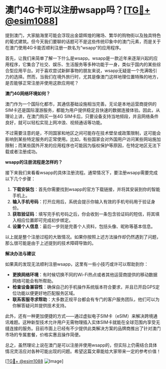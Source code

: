 # 澳门4G卡可以注册wsapp吗？[[TG💪+ @esim1088](https://t.me/s/esim1088)]

提到澳门，大家脑海里可能会浮现出金碧辉煌的赌场、繁华的购物街以及独具特色的葡式建筑。但今天我们要聊的话题可不是这些传统印象中的澳门元素，而是关于在澳门使用4G卡能否顺利注册一款名为“wsapp”的应用程序。

首先，让我们来简单了解一下什么是wsapp。wsapp是一款近年来逐渐兴起的应用程序，它集合了社交、娱乐、生活服务等多种功能于一身，类似于国内的某些综合型应用平台。对于喜欢尝试新鲜事物的朋友来说，wsapp无疑是一个充满吸引力的选择。然而，当我们在境外旅行时，尤其是像澳门这样地理位置特殊的地方，是否能够正常注册并使用这款应用呢？

**澳门4G网络环境如何？**

澳门作为一个国际化都市，其通信基础设施相当完善。无论是本地运营商提供的SIM卡还是国际漫游服务，都能为用户提供稳定且快速的数据连接体验。因此，从理论上讲，在澳门购买一张4G SIM卡后，只要设备支持当地频段，并且网络条件良好，就可以轻松实现上网冲浪、视频通话等功能。

不过需要注意的是，不同国家和地区之间可能存在技术壁垒或政策限制，这可能会影响到某些特定服务的正常使用。比如，有些国家会对外国用户访问某些网站施加限制；而某些国外开发的应用程序也可能因为版权保护等原因，在特定地区无法下载或者注册成功。

**wsapp的注册流程是怎样的？**

接下来我们来看看wsapp的具体注册流程。通常情况下，要注册wsapp需要完成以下几个步骤：

1. **下载安装包**：首先你需要找到wsapp的官方下载链接，并将其安装到你的智能手机上。
2. **输入手机号码**：打开应用后，系统会提示你输入有效的手机号码用于验证身份。
3. **获取验证码**：填写完手机号码之后，你会收到一条包含验证码的短信，将其填入相应位置即可完成初步绑定。
4. **设置个人信息**：最后一步则是完善个人资料，包括头像、昵称等基本信息。

以上就是整个注册过程的大致情况。如果你按照上述方法操作却仍然遇到了问题，那么很可能是由于上述提到的技术障碍导致的。

**解决办法与建议**

如果真的发现无法顺利注册wsapp，这里有一些小技巧或许可以帮助到你：

- **更换网络环境**：有时候切换不同的Wi-Fi热点或者其他运营商提供的移动数据网络可能会有所帮助。
- **检查设备兼容性**：确保自己的手机操作系统版本符合要求，并且已开启GPS定位功能以便更好地匹配服务区域。
- **联系客服寻求帮助**：大多数正规平台都会有专门的客户服务团队，他们可以为你解答疑问并提供技术支持。

此外，还有一种更加便捷的方式——通过虚拟电子SIM卡（eSIM）来解决跨境通讯难题。这种新型技术允许用户无需物理插入实体SIM卡就能在全球范围内享受无缝连接的服务。目前市面上已经有不少提供此类解决方案的品牌商推出了针对澳门市场的专属套餐，价格实惠且操作简便。

总之，虽然理论上说在澳门是可以注册并使用wsapp的，但实际上仍需结合具体情况灵活应对各种可能出现的问题。希望这篇文章能给大家带来一定的参考价值！

[[TG💪+ @esim1088](https://t.me/s/esim1088) ![Image](https://i.postimg.cc/4NQfJmqS/Snipaste-2025-05-13-00-14-12.png)]